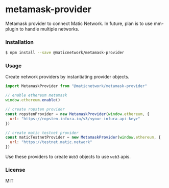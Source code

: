 # metamask-provider

Metamask provider to connect Matic Network. In future, plan is to use mm-plugin to handle multiple networks.

### Installation

```bash
$ npm install --save @maticnetwork/metamask-provider
```

### Usage

Create network providers by instantiating provider objects.

```js
import MetamaskProvider from "@maticnetwork/metamask-provider"

// enable ethereum metamask
window.ethereum.enable()

// create ropsten provider
const ropstenProvider = new MetamaskProvider(window.ethereum, {
  url: "https://ropsten.infura.io/v3/<your-infura-api-key>"
})

// create matic testnet provider
const maticTestnetProvider = new MetamaskProvider(window.ethereum, {
  url: "https://testnet.matic.network"
})
```

Use these providers to create `Web3` objects to use `web3` apis.

### License

MIT
